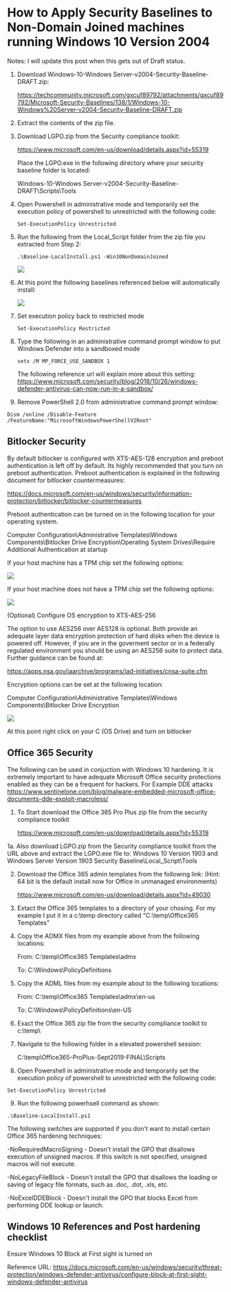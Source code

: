 # How to Apply Security Baselines to Non-Domain Joined machines running Windows 10 Version 2004 

Notes: I will update this post when this gets out of Draft status.

1. Download Windows-10-Windows Server-v2004-Security-Baseline-DRAFT.zip:

   https://techcommunity.microsoft.com/gxcuf89792/attachments/gxcuf89792/Microsoft-Security-Baselines/138/1/Windows-10-Windows%20Server-v2004-Security-Baseline-DRAFT.zip   
  
2. Extract the contents of the zip file. 

3. Download LGPO.zip from the Security compliance toolkit:
   
   https://www.microsoft.com/en-us/download/details.aspx?id=55319
    
   Place the LGPO.exe in the following directory where your security baseline folder is located:
   
   Windows-10-Windows Server-v2004-Security-Baseline-DRAFT\Scripts\Tools

4. Open Powershell in administrative mode and temporarily set the execution policy of powershell to unrestricted with the following code:

   ```
   Set-ExecutionPolicy Unrestricted
   ```
   
5. Run the following from the Local_Script folder from the zip file you extracted from Step 2:

   ```
   .\Baseline-LocalInstall.ps1 -Win10NonDomainJoined
   ```
   
   ![](https://github.com/rootsecdev/Microsoft-Blue-Forest/blob/master/Screenshots/StandAloneHardening2004-1.PNG)
   
6. At this point the following baselines referenced below will automatically install:
 
   ![](https://github.com/rootsecdev/Microsoft-Blue-Forest/blob/master/Screenshots/StandAloneHardening1903-3.PNG)
   
7. Set execution policy back to restricted mode
  
   ```
   Set-ExecutionPolicy Restricted
   ```
   
 
9. Type the following in an administrative command prompt window to put Windows Defender into a sandboxed mode

    ```
    setx /M MP_FORCE_USE_SANDBOX 1
    ```
    The following reference url will explain more about this setting: https://www.microsoft.com/security/blog/2018/10/26/windows-defender-antivirus-can-now-run-in-a-sandbox/
    
10. Remove PowerShell 2.0 from administrative command prompt window:

```
Dism /online /Disable-Feature /FeatureName:"MicrosoftWindowsPowerShellV2Root"
```

## Bitlocker Security

By default bitlocker is configured with XTS-AES-128 encryption and preboot authentication is left off by default. Its highly recommended that you turn on preboot authentication. Preboot authentication is explained in the following document for bitlocker countermeasures:

https://docs.microsoft.com/en-us/windows/security/information-protection/bitlocker/bitlocker-countermeasures

Preboot authentication can be turned on in the following location for your operating system.

Computer Configuration\Administrative Templates\Windows Components\Bitlocker Drive Encryption\Operating System Drives\Require Additional Authentication at startup

If your host machine has a TPM chip set the following options:

![](https://github.com/rootsecdev/Microsoft-Blue-Forest/blob/master/Screenshots/StandAlone1903-1.PNG)

If your host machine does not have a TPM chip set the following options:

![](https://github.com/rootsecdev/Microsoft-Blue-Forest/blob/master/Screenshots/StandAlone1903-2.PNG)

(Optional) Configure OS encryption to XTS-AES-256

The option to use AES256 over AES128 is optional. Both provide an adequate layer data encryption protection of hard disks when the device is powered off. However, if you are in the goverment sector or in a federally regulated environment you should be using an AES256 suite to protect data. Further guidance can be found at:

https://apps.nsa.gov/iaarchive/programs/iad-initiatives/cnsa-suite.cfm

Encryption options can be set at the following location:

Computer Configuration\Administrative Templates\Windows Components\Bitlocker Drive Encryption

![](https://github.com/rootsecdev/Microsoft-Blue-Forest/blob/master/Screenshots/StandAlone1903-4.PNG)

At this point right click on your C (OS Drive) and turn on bitlocker

## Office 365 Security

The following can be used in conjuction with Windows 10 hardening. It is extremely important to have adequate Microsoft Office security protections enabled as they can be a frequent for hackers. For Example DDE attacks https://www.sentinelone.com/blog/malware-embedded-microsoft-office-documents-dde-exploit-macroless/

1. To Start download the Office 365 Pro Plus zip file from the security compliance toolkit

   https://www.microsoft.com/en-us/download/details.aspx?id=55319
   
1a. Also download LGPO.zip from the Security compliance toolkit from the URL above and extract the LGPO.exe file to:
    Windows 10 Version 1903 and Windows Server Version 1903 Security Baseline\Local_Script\Tools

2. Download the Office 365 admin templates from the following link: (Hint: 64 bit is the default install now for Office in unmanaged environments)

   https://www.microsoft.com/en-us/download/details.aspx?id=49030
   
3. Extact the Office 365 templates to a directory of your chosing. For my example I put it in a c:\temp directory called "C:\temp\Office365 Templates\"

4. Copy the ADMX files from my example above from the following locations:
   
   From: C:\temp\Office365 Templates\admx
   
   To: C:\Windows\PolicyDefinitions
   
5. Copy the ADML files from my example about to the following locations:

   From: C:\temp\Office365 Templates\admx\en-us
   
   To: C:\Windows\PolicyDefinitions\en-US
   
 6. Exact the Office 365 zip file from the security compliance toolkit to c:\temp\
 
 7. Navigate to the following folder in a elevated powershell session:
    
    C:\temp\Office365-ProPlus-Sept2019-FINAL\Scripts
    
 8. Open Powershell in administrative mode and temporarily set the execution policy of powershell to unrestricted with the following    code:

   ```
   Set-ExecutionPolicy Unrestricted
   ``` 
 
 9. Run the following powerhsell command as shown:
 
   ```
   .\Baseline-LocalInstall.ps1 
   ```
   
   The following switches are supported if you don't want to install certain Office 365 hardening techniques:
   
   -NoRequiredMacroSigning - Doesn't install the GPO that disallows execution of unsigned macros.
                             If this switch is not specified, unsigned macros will not execute.

   -NoLegacyFileBlock      - Doesn't install the GPO that disallows the loading or saving of
                             legacy file formats, such as .doc, .dot, .xls, etc.

   -NoExcelDDEBlock        - Doesn't install the GPO that blocks Excel from performing DDE
                             lookup or launch.

 ## Windows 10 References and Post hardening checklist

Ensure Windows 10 Block at First sight is turned on
    
Reference URL: https://docs.microsoft.com/en-us/windows/security/threat-protection/windows-defender-antivirus/configure-block-at-first-sight-windows-defender-antivirus
    
 
     

 
